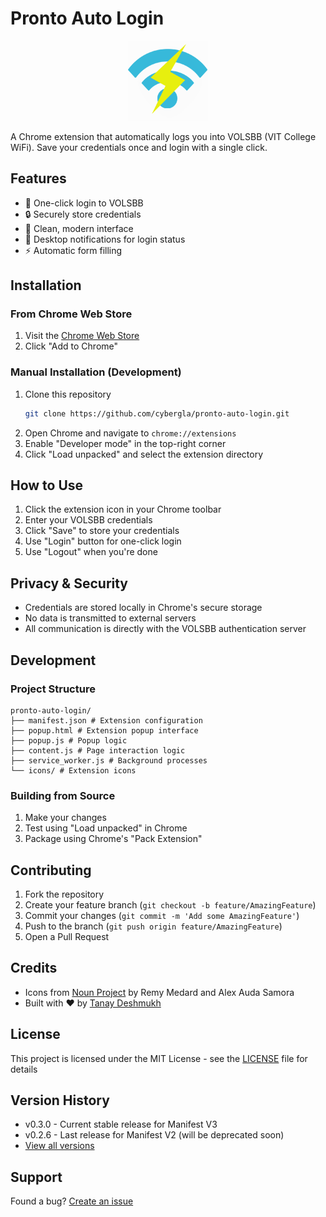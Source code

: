 # Pronto Auto Login

<p align="center">
  <img src="icon128.png" alt="Pronto Auto Login Logo" width="128"/>
</p>

A Chrome extension that automatically logs you into VOLSBB (VIT College WiFi). Save your credentials once and login with a single click.

## Features

- 🚀 One-click login to VOLSBB
- 🔒 Securely store credentials
- 📱 Clean, modern interface
- 🔔 Desktop notifications for login status
- ⚡ Automatic form filling

## Installation

### From Chrome Web Store
1. Visit the [Chrome Web Store](https://chrome.google.com/webstore/detail/your-extension-id)
2. Click "Add to Chrome"

### Manual Installation (Development)
1. Clone this repository
   ```bash
   git clone https://github.com/cybergla/pronto-auto-login.git
   ```
2. Open Chrome and navigate to `chrome://extensions`
3. Enable "Developer mode" in the top-right corner
4. Click "Load unpacked" and select the extension directory

## How to Use

1. Click the extension icon in your Chrome toolbar
2. Enter your VOLSBB credentials
3. Click "Save" to store your credentials
4. Use "Login" button for one-click login
5. Use "Logout" when you're done

## Privacy & Security

- Credentials are stored locally in Chrome's secure storage
- No data is transmitted to external servers
- All communication is directly with the VOLSBB authentication server

## Development

### Project Structure

```
pronto-auto-login/
├── manifest.json # Extension configuration
├── popup.html # Extension popup interface
├── popup.js # Popup logic
├── content.js # Page interaction logic
├── service_worker.js # Background processes
└── icons/ # Extension icons
```

### Building from Source
1. Make your changes
2. Test using "Load unpacked" in Chrome
3. Package using Chrome's "Pack Extension"

## Contributing

1. Fork the repository
2. Create your feature branch (`git checkout -b feature/AmazingFeature`)
3. Commit your changes (`git commit -m 'Add some AmazingFeature'`)
4. Push to the branch (`git push origin feature/AmazingFeature`)
5. Open a Pull Request

## Credits

- Icons from [Noun Project](https://thenounproject.com) by Remy Medard and Alex Auda Samora
- Built with ❤️ by [Tanay Deshmukh](https://github.com/cybergla)

## License

This project is licensed under the MIT License - see the [LICENSE](LICENSE) file for details

## Version History

- v0.3.0 - Current stable release for Manifest V3
- v0.2.6 - Last release for Manifest V2 (will be deprecated soon)
- [View all versions](https://github.com/cybergla/pronto-auto-login/releases)

## Support

Found a bug? [Create an issue](https://github.com/cybergla/pronto-auto-login/issues)

